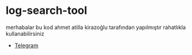 # log-search-tool
merhabalar bu kod ahmet atilla kirazoğlu tarafından yapılmıştır rahatlıkla kullanabilirsiniz
- [Telegram](https://t.me/tehlikeliadam)
